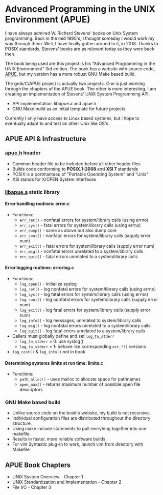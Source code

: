 # Advanced Programming in the UNIX Environment (APUE)
I have always admired W. Richard Stevens' books on Unix System
programming.  Back in the mid 1990's, I thought someday I would
work my way through them.  Well, I have finally gotten around to
it, in 2018.  Thanks to POSIX standards, Stevens' books are as
relevant today as they were back then.

The book being used are this project is his
"Advanced Programming in the UNIX Environment" 3rd edition.
The book has a website with source code, 
[APUE](http://apuebook.com/), but my version has a more
robust GNU Make based build.

The grok/C/APUE project is actually two projects.  One is just working
through the chapters of the APUE book.  The other is more interesting.
I am creating an implementation of Stevens' UNIX System Programming API.
* API implementation: libapue.a and apue.h
* GNU Make build as an initial template for future projects

Currently I only have access to Linux based systems, but I hope to
eventually adapt to and test on other Unix like OS's.

## APUE API & Infrastructure
### [apue.h](include/apue.h) header
* Common header file to be included before all other header files
* Builds code conforming to __POSIX.1-2008__ and __XSI 7__ standards
* POSIX is a portmanteau of "Portable Operating System" and "Unix"
* XSI stands for X/OPEN System Interfaces

### [libapue.a](src/libapue) static library
#### Error handling routines: error.c 
* Functions:
  * `err_ret()`  - nonfatal errors for system/library calls (using errno)
  * `err_sys()`  - fatal errors for system/library calls (using errno)
  * `err_dump()` - same as above but also dump core
  * `err_cont()` - nonfatal errors for system/library calls (supply error num)
  * `err_exit()` - fatal errors for system/library calls (supply error num)
  * `err_msg()`  - nonfatal errors unrelated to a system/library calls
  * `err_quit()` - fatal errors unrelated to a system/library calls

#### Error logging routines: errorlog.c 
* Functions:
  * `log_open()` - initialize syslog
  * `log_ret()`  - log nonfatal errors for system/library calls (using errno)
  * `log_sys()`  - log fatal errors for system/library calls (using errno)
  * `log_cont()` - log nonfatal errors for system/library calls (supply error num)
  * `log_exit()` - log fatal errors for system/library calls (supply error num)
  * `log_info()` - log messages, unrelated to system/library calls
  * `log_msg()`  - log nonfatal errors unrelated to a system/library calls
  * `log_quit()` - log fatal errors unrelated to a system/library calls
* Callers must globally define and set `log_to_stderr`
  * `log_to_stderr` = 0: use syslog()
  * `log_to_stderr` = 1: behave like corresponding `err_*()` versions
* `log_cont()` & `log_info()` not in book

#### Determining systems limits at run time: limits.c 
* Functions:
  * `path_alloc()` - uses malloc to allocate space for pathnames
  * `open_max()` - returns maximum number of possible open file descriptors

### GNU Make based build
* Unlike source code on the book's website, my build is not recursive.
* Individual configuration files are distributed throughout the directory structure.
* Using make include statements to pull everyhing together into one makefile.
* Results in faster, more reliable software builds.
* For vim Syntastic plug-in to work, launch vim from directory with Makefile.

## APUE Book Chapters
* UNIX System Overview - Chapter 1
* UNIX Standardization and Implementation - Chapter 2
* File I/O - Chapter 3
